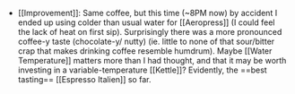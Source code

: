 - [[Improvement]]: Same coffee, but this time (~8PM now) by accident I ended up using colder than usual water for [[Aeropress]] (I could feel the lack of heat on first sip). Surprisingly there was a more pronounced coffee-y taste (chocolate-y/ nutty) (ie. little to none of that sour/bitter crap that makes drinking coffee resemble humdrum). Maybe [[Water Temperature]] matters more than I had thought, and that it may be worth investing in a variable-temperature [[Kettle]]? Evidently, the ==best tasting== [[Espresso Italien]] so far.
